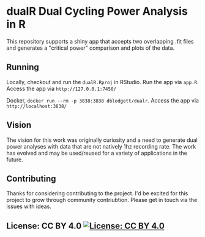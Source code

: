 # dualR Dual Cycling Power Analysis in R

This repository supports a shiny app that accepts two overlapping .fit files and generates a "critical power" comparison and plots of the data.

## Running

Locally, checkout and run the `dualR.Rproj` in RStudio. Run the app via `app.R`. Access the app via `http://127.0.0.1:7450/`

Docker, `docker run --rm -p 3838:3838 dblodgett/dualr`. Access the app via `http://localhost:3838/`

## Vision

The vision for this work was originally curiosity and a need to generate dual power analyses with data that are not natively 1hz recording rate. The work has evolved and may be used/reused for a variety of applications in the future.

## Contributing

Thanks for considering contributing to the project. I'd be excited for this project to grow through community contriubtion. Please get in touch via the issues with ideas.

## License: CC BY 4.0 [![License: CC BY 4.0](https://licensebuttons.net/l/by/4.0/80x15.png)](https://creativecommons.org/licenses/by/4.0/)